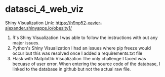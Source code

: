 # datasci_4_web_viz

Shiny Visualization Link: https://h9np52-xavier-alexander.shinyapps.io/obesity1/

1. R's Shiny Visualization
   I was able to follow the instructions with out any major issues.
3. Python's Shiny Visualization
   I had an issues where pip freeze would occur but this was resolved once I added a requirements.txt file
3. Flask with Matplotlib Visualization
   The only challenge I faced was becuase of user error. When entering the source code of the database, I linked to the database in github but not the actual raw file. 
